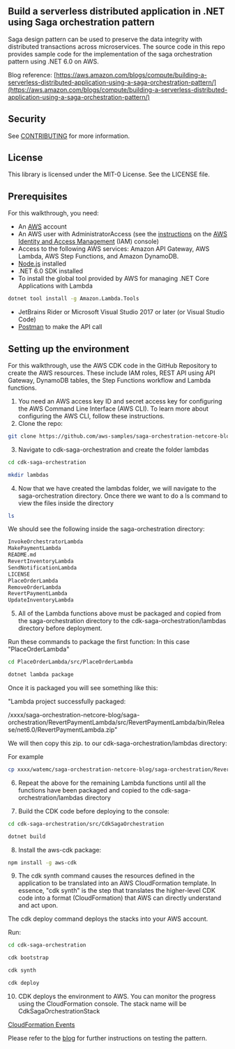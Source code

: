 ## Build a serverless distributed application in .NET using Saga orchestration pattern 

Saga design pattern can be used to preserve the data integrity with distributed transactions across microservices. The source code in this repo provides sample code for the implementation of the saga orchestration pattern using .NET 6.0 on AWS.  

Blog reference: [https://aws.amazon.com/blogs/compute/building-a-serverless-distributed-application-using-a-saga-orchestration-pattern/](https://aws.amazon.com/blogs/compute/building-a-serverless-distributed-application-using-a-saga-orchestration-pattern/)

## Security

See [CONTRIBUTING](CONTRIBUTING.md#security-issue-notifications) for more information.

## License

This library is licensed under the MIT-0 License. See the LICENSE file.

## Prerequisites

For this walkthrough, you need:
- An [AWS](https://signin.aws.amazon.com/signin?redirect_uri=https%3A%2F%2Fportal.aws.amazon.com%2Fbilling%2Fsignup%2Fresume&client_id=signup) account
- An AWS user with AdministratorAccess (see the [instructions](https://console.aws.amazon.com/iam/home#/roles%24new?step=review&commonUseCase=EC2%2BEC2&selectedUseCase=EC2&policies=arn:aws:iam::aws:policy%2FAdministratorAccess) on the [AWS Identity and Access Management](http://aws.amazon.com/iam) (IAM) console)
- Access to the following AWS services: Amazon API Gateway, AWS Lambda, AWS Step Functions, and Amazon DynamoDB.
- [Node.js](https://nodejs.org/en/download/) installed
- .NET 6.0 SDK installed
- To install the global tool provided by AWS for managing .NET Core Applications with Lambda
```bash
dotnet tool install -g Amazon.Lambda.Tools
```
- JetBrains Rider or Microsoft Visual Studio 2017 or later (or Visual Studio Code)
- [Postman](https://www.postman.com/downloads/) to make the API call

## Setting up the environment

For this walkthrough, use the AWS CDK code in the GitHub Repository to create the AWS resources. These include IAM roles, REST API using API Gateway, DynamoDB tables, the Step Functions workflow and Lambda functions.

1. You need an AWS access key ID and secret access key for configuring the AWS Command Line Interface (AWS CLI). To learn more about configuring the AWS CLI, follow these instructions.
2. Clone the repo:

```bash
git clone https://github.com/aws-samples/saga-orchestration-netcore-blog
```

3.  Navigate to cdk-saga-orchestration and create the folder lambdas

``` bash
cd cdk-saga-orchestration
```

``` bash
mkdir lambdas
```

4.  Now that we have created the lambdas folder, we will navigate to the saga-orchestration directory.  Once there we want to do a ls command to view the files inside the directory

```bash
ls
```

 We should see the following inside the saga-orchestration directory:

```bash
InvokeOrchestratorLambda
MakePaymentLambda		
README.md
RevertInventoryLambda		
SendNotificationLambda
LICENSE				
PlaceOrderLambda
RemoveOrderLambda		
RevertPaymentLambda
UpdateInventoryLambda
```

5.  All of the Lambda functions above must be packaged and copied from the saga-orchestration directory to the cdk-saga-orchestration/lambdas directory before deployment.

Run these commands to package the first function: In this case "PlaceOrderLambda"

```bash
cd PlaceOrderLambda/src/PlaceOrderLambda
```
```bash
dotnet lambda package
```

Once it is packaged you will see something like this: 

"Lambda project successfully packaged: 

/xxxx/saga-orchestration-netcore-blog/saga-orchestration/RevertPaymentLambda/src/RevertPaymentLambda/bin/Release/net6.0/RevertPaymentLambda.zip"

We will then copy this zip. to our cdk-saga-orchestration/lambdas directory:

For example

```bash
cp xxxx/watemc/saga-orchestration-netcore-blog/saga-orchestration/RevertPaymentLambda/src/RevertPaymentLambda/bin/Release/net6.0/RevertPaymentLambda.zip xxxx/saga-orchestration-netcore-blog/cdk-saga-orchestration/lambdas
```

6. Repeat the above for the remaining Lambda functions until all the functions have been packaged and copied to the cdk-saga-orchestration/lambdas directory

7. Build the CDK code before deploying to the console:
```bash
cd cdk-saga-orchestration/src/CdkSagaOrchestration
```

```bash
dotnet build
```

8. Install the aws-cdk package:
```bash
npm install -g aws-cdk 
```

9. The cdk synth command causes the resources defined in the application to be translated into an AWS CloudFormation template.  In essence, "cdk synth" is the step that translates the higher-level CDK code into a format (CloudFormation) that AWS can directly understand and act upon.

The cdk deploy command deploys the stacks into your AWS account.

Run:
```bash
cd cdk-saga-orchestration
```
```bash
cdk bootstrap
```
```bash
cdk synth
```
```bash
cdk deploy
```
10. CDK deploys the environment to AWS. You can monitor the progress using the CloudFormation console. The stack name will be CdkSagaOrchestrationStack

[CloudFormation Events](/Users/watemc/desktop/github/CloudFormationEventsraw=true)

Please refer to the [blog](https://aws.amazon.com/blogs/compute/building-a-serverless-distributed-application-using-a-saga-orchestration-pattern/) for further instructions on testing the pattern.
